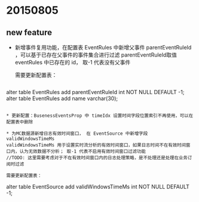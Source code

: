 
# 20150805

## new feature
* 新增事件复用功能，在配置表 EventRules 中新增父事件 parentEventRuleId ，可以基于已存在父事件的事件集合进行过滤
  parentEventRuleId取值 eventRules 中已存在的 id， 取-1 代表没有父事件
  
  需要更新配置表：
  
  ```
alter table EventRules add parentEventRuleId int NOT NULL DEFAULT -1;
alter table EventRules add name varchar(30);
  ```
  
* 更新配置：BusenessEventsProp 中 timeIdx 设置时间字段位置索引不再使用，可以在配置表中删除
   
* 为MC数据源新增日志有效时间窗口， 在 EventSource 中新增字段 validWindowsTimeMs
  validWindowsTimeMs 用于设置实时流分析的有效时间窗口，如果日志时间不在有效时间窗口内，认为无效数据不分析； 取-1 代表不启用有效时间窗口过滤功能
  //TODO: 这里需要考虑对于不在有效时间窗口内的日志处理策略，是不处理还是处理在业务订阅时过滤
  
  需要更新配置表：
  
  ```
alter table EventSource add validWindowsTimeMs int NOT NULL DEFAULT -1;
  ```